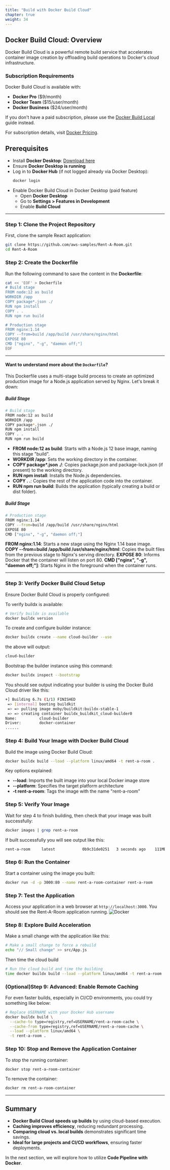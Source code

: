 ```yaml
---
title: "Build with Docker Build Cloud"
chapter: true
weight: 34
---
```


## **Docker Build Cloud: Overview**

Docker Build Cloud is a powerful remote build service that accelerates container image creation by offloading build operations to Docker's cloud infrastructure.

### **Subscription Requirements**

Docker Build Cloud is available with:

- **Docker Pro** (\$9/month)
- **Docker Team** (\$15/user/month)
- **Docker Business** (\$24/user/month)

If you don't have a paid subscription, please use the [Docker Build Local](../35_Docker_Build_Local/) guide instead.

For subscription details, visit [Docker Pricing](https://www.docker.com/pricing/).

## **Prerequisites**

- Install **Docker Desktop**: [Download here](https://www.docker.com/get-started/)
- Ensure **Docker Desktop is running**
- Log in to **Docker Hub** (if not logged already via Docker Desktop):
  ```sh
  docker login
  ```
- Enable Docker Build Cloud in Docker Desktop (paid feature)
  - Open **Docker Desktop**
  - Go to **Settings > Features in Development**
  - Enable **Build Cloud**

---

### **Step 1: Clone the Project Repository**

First, clone the sample React application:

```bash
git clone https://github.com/aws-samples/Rent-A-Room.git
cd Rent-A-Room
```

### **Step 2: Create the Dockerfile**

Run the following command to save the content in the **Dockerfile**:

```bash
cat << 'EOF' > Dockerfile
# Build stage
FROM node:12 as build
WORKDIR /app
COPY package*.json ./
RUN npm install
COPY . .
RUN npm run build

# Production stage
FROM nginx:1.14
COPY --from=build /app/build /usr/share/nginx/html
EXPOSE 80
CMD ["nginx", "-g", "daemon off;"]
EOF
```

---

#### **Want to understand more about the `Dockerfile`?**

This Dockerfile uses a multi-stage build process to create an optimized production image for a Node.js application served by Nginx. Let's break it down:

##### Build Stage

```bash
# Build stage
FROM node:12 as build
WORKDIR /app
COPY package*.json ./
RUN npm install
COPY . .
RUN npm run build
```

- **FROM node:12 as build**: Starts with a Node.js 12 base image, naming this stage "build".
- **WORKDIR /app**: Sets the working directory in the container.
- **COPY package\*.json ./**: Copies package.json and package-lock.json (if present) to the working directory.
- **RUN npm install**: Installs the Node.js dependencies.
- **COPY . .**: Copies the rest of the application code into the container.
- **RUN npm run build**: Builds the application (typically creating a build or dist folder).

##### Build Stage

```bash
# Production stage
FROM nginx:1.14
COPY --from=build /app/build /usr/share/nginx/html
EXPOSE 80
CMD ["nginx", "-g", "daemon off;"]
```

**FROM nginx:1.14**: Starts a new stage using the Nginx 1.14 base image.
**COPY --from=build /app/build /usr/share/nginx/html**: Copies the built files from the previous stage to Nginx's serving directory.
**EXPOSE 80**: Informs Docker that the container will listen on port 80.
**CMD ["nginx", "-g", "daemon off;"]**: Starts Nginx in the foreground when the container runs.

---

### **Step 3: Verify Docker Build Cloud Setup**

Ensure Docker Build Cloud is properly configured:

To verify buildx is available:

```bash
# Verify buildx is available
docker buildx version
```

To create and configure builder instance:

```bash
docker buildx create --name cloud-builder --use
```

the above will output:

```bash
cloud-builder
```

Bootstrap the builder instance using this command:

```bash
docker buildx inspect --bootstrap
```

You should see output indicating your builder is using the Docker Build Cloud driver like this:

```bash
+] Building 6.7s (1/1) FINISHED
 => [internal] booting buildkit                                                                                                      6.7s
 => => pulling image moby/buildkit:buildx-stable-1                                                                                   5.8s
 => => creating container buildx_buildkit_cloud-builder0                                                                             0.9s
Name:          cloud-builder
Driver:        docker-container
......
```

### **Step 4: Build Your Image with Docker Build Cloud**

Build the image using Docker Build Cloud:

```bash
docker buildx build --load --platform linux/amd64 -t rent-a-room .
```

Key options explained:

- **--load**: Imports the built image into your local Docker image store
- **--platform**: Specifies the target platform architecture
- **-t rent-a-room**: Tags the image with the name "rent-a-room"

### **Step 5: Verify Your Image**

Wait for step 4 to finish building, then check that your image was built successfully:

```bash
docker images | grep rent-a-room
```

If built successfully you will see output like this:

```bash
rent-a-room     latest            0b9c31de0251   3 seconds ago    111MB
```

### **Step 6: Run the Container**

Start a container using the image you built:

```bash
docker run -d -p 3000:80 --name rent-a-room-container rent-a-room
```

### **Step 7: Test the Application**

Access your application in a web browser at `http://localhost:3000`.
You should see the Rent-A-Room application running.
![Docker](/images/docker-frontend-built.png)

### **Step 8: Explore Build Acceleration**

Make a small change with the application like this:

```bash
# Make a small change to force a rebuild
echo "// Small change" >> src/App.js
```

Then time the cloud build

```bash
# Run the cloud build and time the building
time docker buildx build --load --platform linux/amd64 -t rent-a-room .
```

### **(Optional)Step 9: Advanced: Enable Remote Caching**

For even faster builds, especially in CI/CD environments, you could try something like below:

```bash
# Replace USERNAME with your Docker Hub username
docker buildx build \
  --cache-to type=registry,ref=USERNAME/rent-a-room-cache \
  --cache-from type=registry,ref=USERNAME/rent-a-room-cache \
  --load --platform linux/amd64 \
  -t rent-a-room .
```

### **Step 10: Stop and Remove the Application Container**

To stop the running container:

```sh
docker stop rent-a-room-container
```

To remove the container:

```sh
docker rm rent-a-room-container
```

---

## **Summary**

- **Docker Build Cloud speeds up builds** by using cloud-based execution.
- **Caching improves efficiency**, reducing redundant processing.
- **Comparing cloud vs. local builds** demonstrates significant time savings.
- **Ideal for large projects and CI/CD workflows**, ensuring faster deployments.

In the next section, we will explore how to utilize **Code Pipeline with Docker**.
